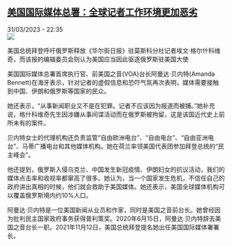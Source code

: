 <!--1680297303000-->
[美国国际媒体总署：全球记者工作环境更加恶劣](https://www.rfi.fr/cn/%E6%AC%A7%E6%B4%B2/20230331-%E7%BE%8E%E5%9B%BD%E5%9B%BD%E9%99%85%E5%AA%92%E4%BD%93%E6%80%BB%E7%BD%B2-%E5%85%A8%E7%90%83%E8%AE%B0%E8%80%85%E5%B7%A5%E4%BD%9C%E7%8E%AF%E5%A2%83%E6%9B%B4%E5%8A%A0%E6%81%B6%E5%8A%A3)
------

<div>31/03/2023 - 22:35</div><img src="https://s.rfi.fr/media/display/76b3de2a-d003-11ed-aa74-005056bfb2b6/w:1280/p:16x9/063_1478176013-1.png"><p><strong></strong></p><div><p>美国总统拜登呼吁俄罗斯释放《华尔街日报》驻莫斯科分社记者埃文·格尔什科维奇，而该报的编辑委员会则认为美国应当因此驱逐俄罗斯驻美国大使</p><p>美国国际媒体总署首席执行官、前美国之音(VOA)台长阿曼达·贝内特(Amanda Bennett)在海牙表示，针对记者的虚假信息和恐吓气氛再次表明，媒体需要接触到中国、伊朗和俄罗斯等国家的民众。</p><p>她还表示，“从事新闻职业又不是在犯罪。记者不应该因为报道而被捕。”她补充说，格什科维奇先生因涉嫌从事间谍活动而在俄罗斯被拘留，这是该国近代史上前所未有的案件。</p><p>贝内特女士的代理机构还负责监管“自由欧洲电台”、“自由电台”、“自由亚洲电台”、马蒂广播电台和其他媒体机构。她在荷兰率领美国代表团参加拜登总统的“民主峰会”。</p><p>他还提到，俄罗斯入侵乌克兰、中国发生新冠疫情、伊朗妇女的抗议活动，我们的媒体点击率和收视率都窜高了很多。她认为，当一个国家发生危机，不信任自己的政府讲出真相的时候，他们就会救助于美国媒体。她还表示，美国全球媒体机构可以覆盖俄罗斯境内约10%人口。</p><p>阿曼达·贝内特是一位美国新闻从业员和作家，同时是美国之音前台长。她曾经因为批判民主国家政府事务获得普利策奖。2020年6月15日，阿曼达·贝内特辞去美国之音台长一职。2021年11月12日，美国总统拜登提名她出任美国国际媒体署署长。</p><div data-selfpromo-newsletter></div><div data-selfpromo-app></div></div>
